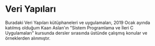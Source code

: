# Veri Yapıları

Buradaki Veri Yapıları kütüphaneleri ve uygulamaları, 2019 Ocak ayında katılmış
olduğum Kaan Aslan'ın "Sistem Programlama ve İleri C Uygulamaları" kursunda
dersler sırasında üstünde çalışmış konular ve örneklerden alınmıştır.
